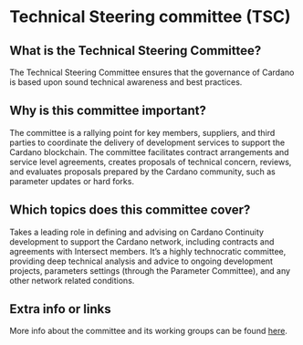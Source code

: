 # Technical Steering committee (TSC)

## What is the Technical Steering Committee?

The Technical Steering Committee ensures that the governance of Cardano is based upon sound technical awareness and best practices.&#x20;

## Why is this committee important?

The committee is a rallying point for key members, suppliers, and third parties to coordinate the delivery of development services to support the Cardano blockchain. The committee facilitates contract arrangements and service level agreements, creates proposals of technical concern, reviews, and evaluates proposals prepared by the Cardano community, such as parameter updates or hard forks.&#x20;

## Which topics does this committee cover?

Takes a leading role in defining and advising on Cardano Continuity development to support the Cardano network, including contracts and agreements with Intersect members. It’s a highly technocratic committee, providing deep technical analysis and advice to ongoing development projects, parameters settings (through the Parameter Committee), and any other network related conditions.

## Extra info or links

More info about the committee and its working groups can be found [here](https://intersect.gitbook.io/technical-steering-committee/).
